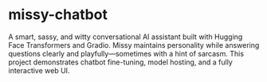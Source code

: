 # missy-chatbot
A smart, sassy, and witty conversational AI assistant built with Hugging Face Transformers and Gradio. Missy maintains personality while answering questions clearly and playfully—sometimes with a hint of sarcasm. This project demonstrates chatbot fine-tuning, model hosting, and a fully interactive web UI.
